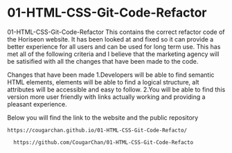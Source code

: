 # 01-HTML-CSS-Git-Code-Refactor
01-HTML-CSS-Git-Code-Refactor This contains the correct refactor code of the Horiseon website. It has been looked at and fixed so it can provide a better experience for all users and can be used for long term use.  This has met all of the following criteria and I believe that the marketing agency will be satisified with all the changes that have been made to the code. 

Changes that have been made
1.Developers will be able to find semantic HTML elements, elements will be able to find a logical structure, alt attributes will be accessible and easy to follow.
2.You will be able to find this version more user friendly with links actually working and providing a pleasant experience.

Below you will find the link to the website and the public repository

  	https://cougarchan.github.io/01-HTML-CSS-Git-Code-Refacto/
  
	  https://github.com/CougarChan/01-HTML-CSS-Git-Code-Refacto
